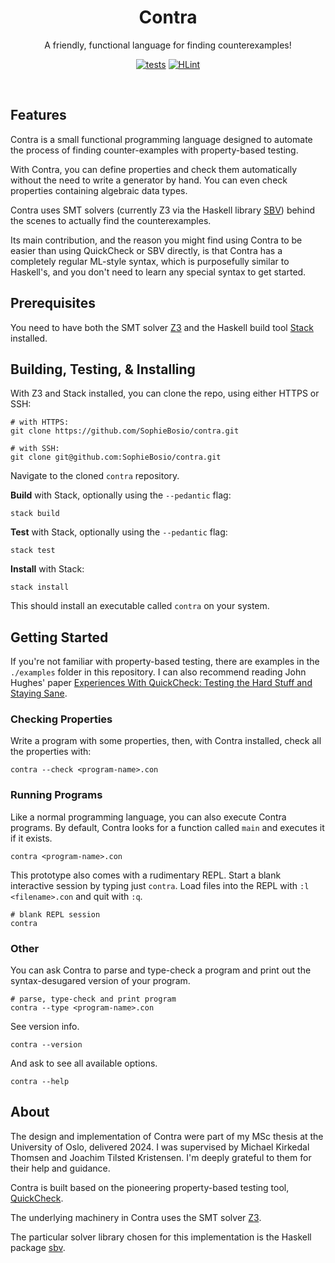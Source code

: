 <div align="center">
<h1> Contra </h1>

A friendly, functional language for finding counterexamples!

[![tests](https://github.com/SophieBosio/contra/actions/workflows/tests.yaml/badge.svg)](https://github.com/SophieBosio/contra/actions/workflows/tests.yaml)
[![HLint](https://github.com/SophieBosio/contra/actions/workflows/hlint.yaml/badge.svg)](https://github.com/SophieBosio/contra/actions/workflows/hlint.yaml)

</div>
<br>

## Features

Contra is a small functional programming language designed to automate the process of finding counter-examples with property-based testing.

With Contra, you can define properties and check them automatically without the need to write a generator by hand. You can even check properties containing algebraic data types.

Contra uses SMT solvers (currently Z3 via the Haskell library [SBV](https://hackage.haskell.org/package/sbv)) behind the scenes to actually find the counterexamples.

Its main contribution, and the reason you might find using Contra to be easier than using QuickCheck or SBV directly, is that Contra has a completely regular ML-style syntax, which is purposefully similar to Haskell's, and you don't need to learn any special syntax to get started.

## Prerequisites

You need to have both the SMT solver [Z3](https://github.com/Z3Prover/z3) and the Haskell build tool [Stack](https://docs.haskellstack.org/en/stable/
"Stack") installed.

## Building, Testing, & Installing

With Z3 and Stack installed, you can clone the repo, using either HTTPS or SSH:

``` shell
# with HTTPS:
git clone https://github.com/SophieBosio/contra.git

# with SSH:
git clone git@github.com:SophieBosio/contra.git
```

Navigate to the cloned `contra` repository.

**Build** with Stack, optionally using the `--pedantic` flag:

```shell
stack build
```

**Test** with Stack, optionally using the `--pedantic` flag:

```shell
stack test
```

**Install** with Stack:

```shell
stack install
```

This should install an executable called `contra` on your system.

## Getting Started

If you're not familiar with property-based testing, there are examples
in the `./examples` folder in this repository. I can also recommend
reading John Hughes' paper [Experiences With QuickCheck: Testing the
Hard Stuff and Staying
Sane](https://link.springer.com/chapter/10.1007/978-3-319-30936-1_9).

### Checking Properties

Write a program with some properties, then, with Contra installed,
check all the properties with:

```shell
contra --check <program-name>.con
```

### Running Programs

Like a normal programming language, you can also execute Contra programs. By default, Contra looks for a function called `main` and executes it if it exists.

```shell
contra <program-name>.con
```

This prototype also comes with a rudimentary REPL. Start a blank interactive session by typing just `contra`. Load files into the REPL with `:l <filename>.con` and quit with `:q`.

```shell
# blank REPL session
contra
```


### Other

You can ask Contra to parse and type-check a program and print out the syntax-desugared version of your program.

```shell
# parse, type-check and print program
contra --type <program-name>.con
```

See version info.

```shell
contra --version
```

And ask to see all available options.

```shell
contra --help
```

## About

The design and implementation of Contra were part of my MSc thesis at
the University of Oslo, delivered 2024. I was supervised by Michael Kirkedal
Thomsen and Joachim Tilsted Kristensen. I'm deeply grateful to them
for their help and guidance.

Contra is built based on the pioneering property-based testing tool, [QuickCheck](https://dl.acm.org/doi/abs/10.1145/1988042.1988046).

The underlying machinery in Contra uses the SMT solver [Z3](https://github.com/Z3Prover/z3).

The particular solver library chosen for this implementation is the Haskell
package [sbv](https://hackage.haskell.org/package/sbv).
